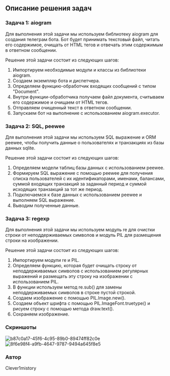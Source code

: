 ## Описание решения задач

### Задача 1: aiogram
Для выполнения этой задачи мы используем библиотеку aiogram для создания телеграм бота. Бот будет принимать текстовый файл, читать его содержимое, очищать от HTML тегов и отвечать этим содержимым в ответном сообщении.

Решение этой задачи состоит из следующих шагов:
1. Импортируем необходимые модули и классы из библиотеки aiogram.
2. Создаем экземпляр бота и диспетчера.
3. Определяем функцию-обработчик входящих сообщений с типом "Document".
4. Внутри функции-обработчика получаем файл документа, считываем его содержимое и очищаем от HTML тегов.
5. Отправляем очищенный текст в ответном сообщении.
6. Запускаем бот на выполнение с использованием aiogram.executor.

### Задача 2: SQL, peewee
Для выполнения этой задачи мы используем SQL выражение и ORM peewee, чтобы получить данные о пользователях и транзакциях из базы данных sqlite.

Решение этой задачи состоит из следующих шагов:
1. Определяем модели таблиц базы данных с использованием peewee.
2. Формируем SQL выражение с помощью peewee для получения списка пользователей с их идентификаторами, именами, балансами, суммой входящих транзакций за заданный период и суммой исходящих транзакций за тот же период.
3. Подключаемся к базе данных с использованием peewee и выполняем SQL выражение.
4. Выводим полученные данные.

### Задача 3: regexp
Для выполнения этой задачи мы используем модуль re для очистки строки от неподдерживаемых символов и модуль PIL для размещения строки на изображении.

Решение этой задачи состоит из следующих шагов:
1. Импортируем модули re и PIL.
2. Определяем функцию, которая будет очищать строку от неподдерживаемых символов с использованием регулярных выражений и размещать эту строку на изображении с использованием PIL.
3. В функции используем метод re.sub() для замены неподдерживаемых символов в строке пустой строкой.
4. Создаем изображение с помощью PIL.Image.new().
5. Создаем объект шрифта с помощью PIL.ImageFont.truetype() и рисуем строку с помощью метода draw.text().
6. Сохраняем изображение.

### Скриншоты
![b87c0a17-45f6-4c95-89b0-89474ff82c0e](https://github.com/Clever1mistory/test_cases/assets/128373879/515f146e-8b4e-4620-b734-6602926e03a1)
![8f6e98f4-a9fb-4647-9787-9494a645f8e5](https://github.com/Clever1mistory/test_cases/assets/128373879/4d274444-0554-4562-8cd9-da353b59147c)

### Автор
Clever1mistory
